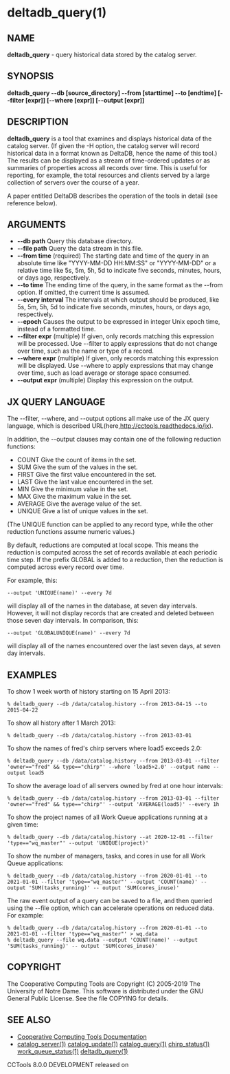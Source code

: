 






















# deltadb_query(1)

## NAME
**deltadb_query** - query historical data stored by the catalog server.

## SYNOPSIS
****deltadb_query --db [source_directory] --from [starttime] --to [endtime] [--filter [expr]] [--where [expr]] [--output [expr]]****

## DESCRIPTION

**deltadb_query** is a tool that examines and displays historical data of the catalog server.
(If given the -H option, the catalog server will record historical data in a format
known as DeltaDB, hence the name of this tool.)
The results can be displayed as a stream of time-ordered updates
or as summaries of properties across all records over time.
This is useful for reporting, for example, the total resources and clients
served by a large collection of servers over the course of a year.

A paper entitled DeltaDB describes the operation of the tools in detail (see reference below).

## ARGUMENTS

- **--db path**  Query this database directory.
- **--file path**  Query the data stream in this file.
- **--from time**  (required) The starting date and time of the query in an absolute time like "YYYY-MM-DD HH:MM:SS" or "YYYY-MM-DD" or a relative time like 5s, 5m, 5h, 5d to indicate five seconds, minutes, hours, or days ago, respectively.
- **--to time**  The ending time of the query, in the same format as the --from option.  If omitted, the current time is assumed.
- **--every interval**  The intervals at which output should be produced, like 5s, 5m, 5h, 5d to indicate five seconds, minutes, hours, or days ago, respectively.
- **--epoch**  Causes the output to be expressed in integer Unix epoch time, instead of a formatted time.
- **--filter expr**  (multiple) If given, only records matching this expression will be processed.  Use --filter to apply expressions that do not change over time, such as the name or type of a record.
- **--where expr**   (multiple) If given, only records matching this expression will be displayed.  Use --where to apply expressions that may change over time, such as load average or storage space consumed.
- **--output expr**  (multiple) Display this expression on the output.


## JX QUERY LANGUAGE

The --filter, --where, and --output options all make use of the JX query language,
which is described URL(here,http://cctools.readthedocs.io/jx).

In addition, the --output clauses may contain one of the following reduction functions:


- COUNT Give the count of items in the set.
- SUM Give the sum of the values in the set.
- FIRST Give the first value encountered in the set.
- LAST Give the last value encountered in the set.
- MIN Give the minimum value in the set.
- MAX Give the maximum value in the set.
- AVERAGE Give the average value of the set.
- UNIQUE Give a list of unique values in the set.


(The UNIQUE function can be applied to any record type, while the other reduction functions assume numeric values.)

By default, reductions are computed at local scope.  This means the reduction is computed across the set of 
records available at each periodic time step.  If the prefix GLOBAL is added to a reduction, then the reduction
is computed across every record over time.

For example, this:

```
--output 'UNIQUE(name)' --every 7d
```

will display all of the names in the database, at seven day intervals.  However, it will not display records that are
created and deleted between those seven day intervals.  In comparison, this:

```
--output 'GLOBALUNIQUE(name)' --every 7d
```

will display all of the names encountered over the last seven days, at seven day intervals.

## EXAMPLES

To show 1 week worth of history starting on 15 April 2013:

```
% deltadb_query --db /data/catalog.history --from 2013-04-15 --to 2015-04-22
```

To show all history after 1 March 2013:

```
% deltadb_query --db /data/catalog.history --from 2013-03-01
```

To show the names of fred's chirp servers where load5 exceeds 2.0:

```
% deltadb_query --db /data/catalog.history --from 2013-03-01 --filter 'owner=="fred" && type=="chirp"' --where 'load5>2.0' --output name --output load5
```

To show the average load of all servers owned by fred at one hour intervals:

```
% deltadb_query --db /data/catalog.history --from 2013-03-01 --filter 'owner=="fred" && type=="chirp"' --output 'AVERAGE(load5)' --every 1h
```

To show the project names of all Work Queue applications running at a given time:

```
% deltadb_query --db /data/catalog.history --at 2020-12-01 --filter 'type=="wq_master"' --output 'UNIQUE(project)'
```

To show the number of managers, tasks, and cores in use for all Work Queue applications:

```
% deltadb_query --db /data/catalog.history --from 2020-01-01 --to 2021-01-01 --filter 'type=="wq_master"' --output 'COUNT(name)' --output 'SUM(tasks_running)' -- output 'SUM(cores_inuse)'
```

The raw event output of a query can be saved to a file, and then queried using the --file option, which can accelerate operations on reduced data.  For example:

```
% deltadb_query --db /data/catalog.history --from 2020-01-01 --to 2021-01-01 --filter 'type=="wq_master"' > wq.data
% deltadb_query --file wq.data --output 'COUNT(name)' --output 'SUM(tasks_running)' -- output 'SUM(cores_inuse)'
```

## COPYRIGHT

The Cooperative Computing Tools are Copyright (C) 2005-2019 The University of Notre Dame.  This software is distributed under the GNU General Public License.  See the file COPYING for details.

## SEE ALSO

- [Cooperative Computing Tools Documentation]("../index.html")
- [catalog_server(1)](catalog_server.md)  [catalog_update(1)](catalog_update.md)  [catalog_query(1)](catalog_query.md)  [chirp_status(1)](chirp_status.md)  [work_queue_status(1)](work_queue_status.md)   [deltadb_query(1)](deltadb_query.md)


CCTools 8.0.0 DEVELOPMENT released on 
